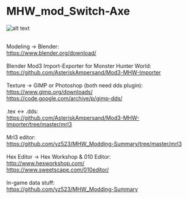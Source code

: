 # MHW_mod_Switch-Axe
![alt text](https://github.com/yz523/MHW_mod_Switch-Axe/blob/master/saxe.png)
<br />
<br />

Modeling -> Blender:<br />
https://www.blender.org/download/
<br />
<br />
Blender Mod3 Import-Exporter for Monster Hunter World:<br />
https://github.com/AsteriskAmpersand/Mod3-MHW-Importer
<br />
<br />
Texture -> GIMP or Photoshop (both need dds plugin):<br />
https://www.gimp.org/downloads/
<br />
https://code.google.com/archive/p/gimp-dds/
<br />
<br />
.tex <-> .dds:<br />
https://github.com/AsteriskAmpersand/Mod3-MHW-Importer/tree/master/mrl3
<br />
<br />
Mrl3 editor:<br />
https://github.com/yz523/MHW_Modding-Summary/tree/master/mrl3
<br />
<br />
Hex Editor -> Hex Workshop & 010 Editor:<br />
http://www.hexworkshop.com/
<br />
https://www.sweetscape.com/010editor/
<br />
<br />
In-game data stuff:<br />
https://github.com/yz523/MHW_Modding-Summary

